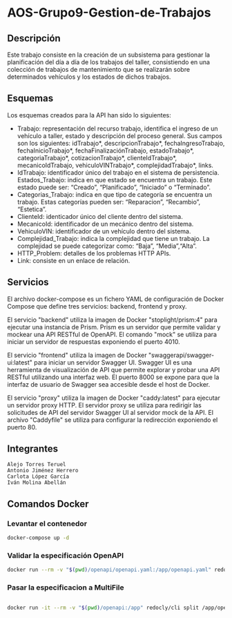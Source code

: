 # AOS-Grupo9-Gestion-de-Trabajos

## Descripción

Este trabajo consiste en la creación de un subsistema para gestionar la planificación del día a día de los trabajos del taller, consistiendo en una colección de trabajos de mantenimiento que se realizarán sobre determinados vehículos y los estados de dichos trabajos.

## Esquemas
Los esquemas creados para la API han sido lo siguientes:

- Trabajo: representación del recurso trabajo, identifica el ingreso de un vehículo a taller, estado y descripción del proceso general.   Sus campos son los siguientes: idTrabajo*, descripcionTrabajo*, fechaIngresoTrabajo, fechaInicioTrabajo*, fechaFinalizaciónTrabajo,   estadoTrabajo*, categoriaTrabajo*, cotizacionTrabajo*, clienteIdTrabajo*, mecanicoIdTrabajo, vehiculoVINTrabajo*, complejidadTrabajo*,    links.
- IdTrabajo: identificador único del trabajo en el sistema de persistencia.
Estados_Trabajo: indica en que estado se encuentra un trabajo. Este estado puede ser: “Creado”, “Planificado”, “Iniciado” o “Terminado”.
- Categorias_Trabajo: indica en que tipo de categoría se encuentra un trabajo. Estas categorías pueden ser: “Reparacion”, “Recambio”,     “Estetica”.
- ClienteId: identicador único del cliente dentro del sistema.
- MecanicoId: identificador de un mecánico dentro del sistema.
- VehiculoVIN: identificador de un vehículo dentro del sistema.
- Complejidad_Trabajo: indica la complejidad que tiene un trabajo. La complejidad se puede categorizar como: “Baja”, “Media”,“Alta”.
- HTTP_Problem: detalles de los problemas HTTP APIs.
- Link: consiste en un enlace de relación.
## Servicios

El archivo docker-compose es un fichero YAML de configuración de Docker Compose que define tres servicios: backend, frontend y proxy.

El servicio "backend" utiliza la imagen de Docker "stoplight/prism:4" para ejecutar una instancia de Prism. Prism es un servidor que permite validar y mockear una API RESTful de OpenAPI. El comando "mock" se utiliza para iniciar un servidor de respuestas exponiendo el puerto 4010.

El servicio "frontend" utiliza la imagen de Docker "swaggerapi/swagger-ui:latest" para iniciar un servidor Swagger UI. Swagger UI es una herramienta de visualización de API que permite explorar y probar una API RESTful utilizando una interfaz web. El puerto 8000 se expone para que la interfaz de usuario de Swagger sea accesible desde el host de Docker.

El servicio "proxy" utiliza la imagen de Docker "caddy:latest" para ejecutar un servidor proxy HTTP. El servidor proxy se utiliza para redirigir las solicitudes de API del servidor Swagger UI al servidor mock de la API. El archivo "Caddyfile" se utiliza para configurar la redirección exponiendo el puerto 80.


## Integrantes

    Alejo Torres Teruel
    Antonio Jiménez Herrero
    Carlota López García
    Iván Molina Abellán

## Comandos Docker

### Levantar el contenedor
```bash
docker-compose up -d
```
### Validar la especificación OpenAPI
```bash
docker run --rm -v "$(pwd)/openapi/openapi.yaml:/app/openapi.yaml" redocly/cli lint /app/openapi.yaml
```

### Pasar la especificacion a MultiFile
```bash

docker run -it --rm -v "$(pwd)/openapi:/app" redocly/cli split /app/openapi.yaml --outDir /app/multiFile

```
